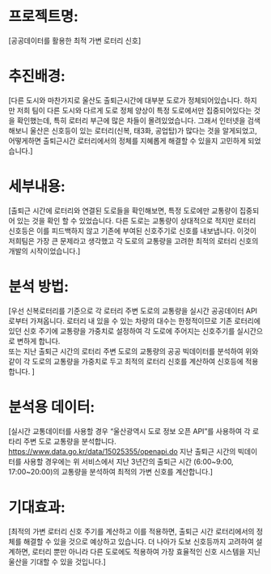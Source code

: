 

# 프로젝트명:
[공공데이터를 활용한 최적 가변 로터리 신호]
# 추진배경:
 [다른 도시와 마찬가지로 울산도 출퇴근시간에 대부분 도로가 정체되어있습니다. 하지만 저희 팀이 다른 도시와 다르게 도로 정체 양상이 특정 도로에서만 집중되어있다는 것을 확인했는데, 특히 로터리 부근에 많은 차들이 몰려있었습니다. 그래서 인터넷을 검색해보니 울산은 신호등이 있는 로터리(신복, 태3화, 공업탑)가 많다는 것을 알게되었고, 어떻게하면 출퇴근시간 로터리에서의 정체를 지혜롭게 해결할 수 있을지 고민하게 되었습니다.]
# 세부내용:
 [출퇴근 시간에 로터리와 연결된 도로들을 확인해보면, 특정 도로에만 교통량이 집중되어 있는 것을 확인 할 수 있었습니다. 다른 도로는 교통량이 상대적으로 적지만 로터리 신호등은 이를 피드백하지 않고 기존에 부여된 신호주기로 신호를 내보냅니다. 이것이 저희팀은 가장 큰 문제라고 생각했고 각 도로의 교통량을 고려한 최적의 로터리 신호의 개발의 시작이었습니다.]
# 분석 방법:
 [우선 신복로터리를 기준으로 각 로터리 주변 도로의 교통량을 실시간 공공데이터 API로부터 가져옵니다. 로터리 내 있을 수 있는 차량의 대수는 한정적이므로 기존 로터리에 있던 신호 주기에 교통량을 가중치로 설정하여 각 도로에 주어지는 신호주기를 실시간으로 변하게 합니다.  
 또는 지난 출퇴근 시간의 로터리 주변 도로의 교통량의 공공 빅데이터를 분석하여 위와 같이 각 도로의 교통량을 가중치로 두고 최적의 로터리 신호를 계산하여 신호등에 적용합니다.   ]
# 분석용 데이터:
 [실시간 교통데이터를 사용할 경우 “울산광역시 도로 정보 오픈 API”를 사용하여 각 로타리 주변 도로 교통량을 분석합니다. https://www.data.go.kr/data/15025355/openapi.do
지난 출퇴근 시간의 빅데이터를 사용할 경우에는 위 서비스에서 지난 3년간의 출퇴근 시간 (6:00~9:00, 17:00~20:00)의 교통량을 분석하여 최적의 가변 신호를 계산합니다.]
# 기대효과:
 [최적의 가변 로터리 신호 주기를 계산하고 이를 적용하면, 출퇴근 시간 로터리에서의 정체를 해결할 수 있을 것으로 예상하고 있습니다. 더 나아가 도보 신호등까지 고려하여 설계하면, 로터리 뿐만 아니라 다른 도로에도 적용하여 가장 효율적인 신호 시스템을 지닌 울산을 기대할 수 있을 것입니다.]
